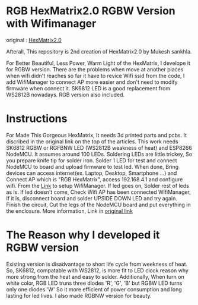 # RGB HexMatrix2.0 RGBW Version with Wifimanager
original : [HexMatrix2.0](https://www.instructables.com/RGB-HexMatrix-IOT-Clock-20/)

Afterall, This repository is 2nd creation of HexMatrix2.0 by Mukesh sankhla.

For Better Beautiful, Less Power, Warm Light of the HexMatrix, I develope it for RGBW version.
There are the problems when move at another places when wifi didn't reaches so far it have to revice Wifi ssid from the code, I add WifiManager to connect AP more easier and don't need to modify firmware when connect it.
SK6812 LED is a good replacement from WS2812B nowadays.
RGB version also included.

# Instructions
For Made This Gorgeous HexMatrix, It needs 3d printed parts and pcbs.
It discribed in the original link on the top of the articles.
This work needs SK6812 RGBW or RGFBNW LED (WS2812B weakness of heat) and ESP8266 NodeMCU. It assumes around 100 LEDs.
Soldering LEDs are little trickey, So you prepare knife tip for solder iron.
Solder 1 LED for test and connect NodeMCU to board and upload firmware to test led.
When done, Bring devices can access internet(ex. Laptop, Desktop, Smartphone ...) and Connect AP which is "RGB HexMatrix", access 192.168.4.1 and configure wifi. From the [Link](https://github.com/tzapu/WiFiManager) to setup WifiManager.
If led goes on, Solder rest of leds as is.
If led doesn't come, Check Wifi AP has been connected WifiManager, If it is, disconnect board and solder UPSIDE DOWN LED and try again.
Finish the circuit, Cut the legs of the NodeMCU board and put everything in the enclosure.
More information, Link in [original link](https://www.instructables.com/RGB-HexMatrix-IOT-Clock-20/)

# The Reason why I developed it RGBW version
Existing version is disadvantage to short life cycle from weekness of heat. So, SK6812, compatable with WS2812, is more fit to LED clock reason why more strong from the heat and easy to solder. Additionally, When turn on white color, RGB LED truns three diodes 'R', 'G', 'B' but RGBW LED turns only one diodes 'W' So it more efficient of power consumption and long lasting for led lives. I also made RGBNW version for beauty.